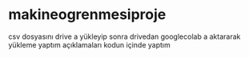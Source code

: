 # makineogrenmesiproje
csv dosyasını drive a yükleyip sonra drivedan googlecolab a aktararak yükleme yaptım 
açıklamaları kodun içinde yaptım
